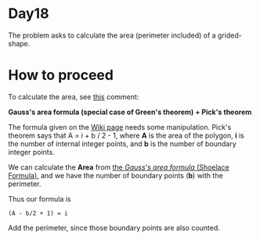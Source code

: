# Day18

The problem asks to calculate the area (perimeter included) of a grided-shape.

# How to proceed

To calculate the area, see [this](https://www.reddit.com/r/adventofcode/comments/18l0qtr/comment/kdveugr/?utm_source=share&utm_medium=web2x&context=3) comment:

**Gauss's area formula (special case of Green's theorem) + Pick's theorem**

The formula given on the [Wiki page](https://en.wikipedia.org/wiki/Pick%27s_theorem) needs some manipulation. 
Pick's theorem says that A = i + b / 2 - 1, where **A** is the area of the polygon, **i** is the number of internal integer points, and **b** is the number of boundary integer points.

We can calculate the **Area** from [the *Gauss's area formula* (Shoelace Formula)](https://en.wikipedia.org/wiki/Shoelace_formula), and we have the number of boundary points (**b**) with the perimeter.

Thus our formula is

```
(A - b/2 + 1) = i
```

Add the perimeter, since those boundary points are also counted.

